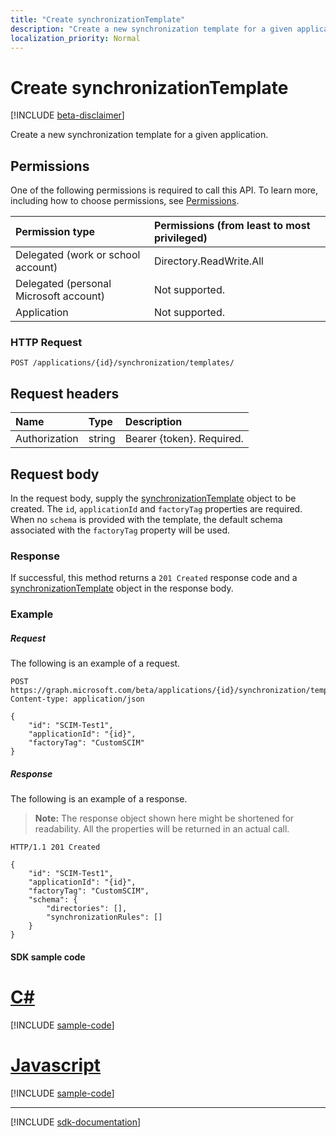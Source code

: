 ```yaml
---
title: "Create synchronizationTemplate"
description: "Create a new synchronization template for a given application."
localization_priority: Normal
---
```


# Create synchronizationTemplate

[!INCLUDE [beta-disclaimer](../../includes/beta-disclaimer.md)]

Create a new synchronization template for a given application.

## Permissions
One of the following permissions is required to call this API. To learn more, including how to choose permissions, see [Permissions](/graph/permissions-reference).

|Permission type                        | Permissions (from least to most privileged)              |
|:--------------------------------------|:---------------------------------------------------------|
|Delegated (work or school account)     |Directory.ReadWrite.All  |
|Delegated (personal Microsoft account) |Not supported.|
|Application                            |Not supported.| 

### HTTP Request
<!-- { "blockType": "ignored" } -->
```http
POST /applications/{id}/synchronization/templates/
```

## Request headers

| Name           | Type    | Description|
|:---------------|:--------|:-----------|
| Authorization  | string  | Bearer {token}. Required. |

## Request body

In the request body, supply the [synchronizationTemplate](../resources/synchronization-synchronizationtemplate.md) object to be created. The `id`, `applicationId` and `factoryTag` properties are required. When no `schema` is provided with the template, the default schema associated with the `factoryTag` property will be used.

### Response

If successful, this method returns a `201 Created` response code and a [synchronizationTemplate](../resources/synchronization-synchronizationtemplate.md) object in the response body.

### Example

##### Request
The following is an example of a request.
<!-- {
  "blockType": "request",
  "name": "create_synchronizationtemplate_from_synchronization"
}-->
```http
POST https://graph.microsoft.com/beta/applications/{id}/synchronization/templates
Content-type: application/json

{ 
    "id": "SCIM-Test1",
    "applicationId": "{id}",
    "factoryTag": "CustomSCIM"
}
```

##### Response
The following is an example of a response.
>**Note:** The response object shown here might be shortened for readability. All the properties will be returned in an actual call.
<!-- {
  "blockType": "response",
  "truncated": true,
  "@odata.type": "microsoft.graph.synchronizationTemplate"
} -->
```http
HTTP/1.1 201 Created

{
    "id": "SCIM-Test1",
    "applicationId": "{id}",
    "factoryTag": "CustomSCIM",
    "schema": {
        "directories": [],
        "synchronizationRules": []
    }
}
```
#### SDK sample code
# [C#](#tab/cs)
[!INCLUDE [sample-code](../includes/create_synchronizationtemplate_from_synchronization-Cs-snippets.md)]

# [Javascript](#tab/javascript)
[!INCLUDE [sample-code](../includes/create_synchronizationtemplate_from_synchronization-Javascript-snippets.md)]

---

[!INCLUDE [sdk-documentation](../includes/snippets_sdk_documentation_link.md)]

<!-- uuid: 8fcb5dbc-d5aa-4681-8e31-b001d5168d79
2015-10-25 14:57:30 UTC -->
<!--
{
  "type": "#page.annotation",
  "description": "Create synchronizationTemplate",
  "keywords": "",
  "section": "documentation",
  "tocPath": "",
  "suppressions": [
    "Error: /api-reference/beta/api/synchronization-synchronizationtemplate-post.md:\r\n      BookmarkMissing: '[#tab/cs](C#)'. Did you mean: #c (score: 5)",
    "Error: /api-reference/beta/api/synchronization-synchronizationtemplate-post.md:\r\n      BookmarkMissing: '[#tab/javascript](Javascript)'. Did you mean: #javascript (score: 4)"
  ]
}
-->
